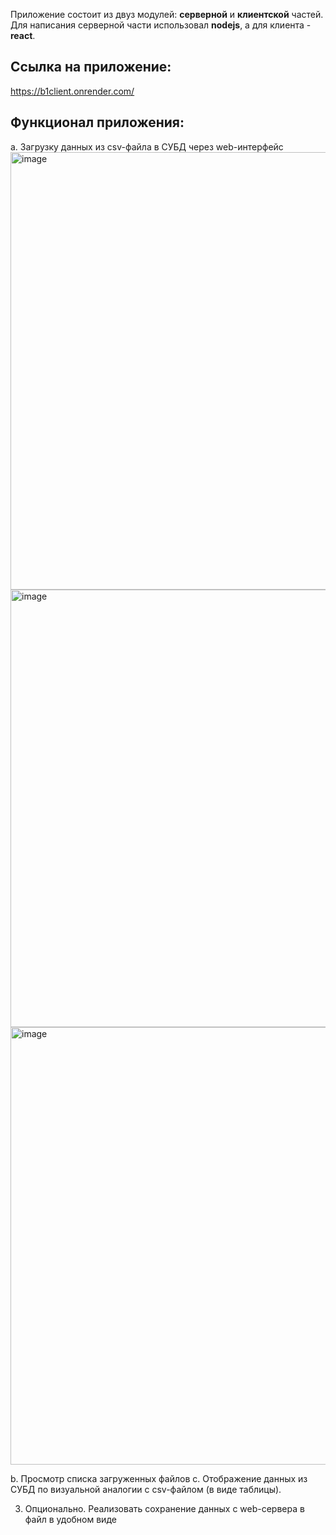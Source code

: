Приложение состоит из двуз модулей: **серверной** и **клиентской** частей. Для написания серверной части использовал **nodejs**, а для клиента - **react**.<br/>
## Ссылка на приложение: 
https://b1client.onrender.com/ <br/>

## Функционал приложения:
a. Загрузку данных из csv-файла в СУБД через web-интерфейс
<img width="700" alt="image" src="https://github.com/ImanSheyma/b1-test/assets/117591613/f9ad6f33-666d-4628-8eef-fa2d0616b9fa">
<img width="700" alt="image" src="https://github.com/ImanSheyma/b1-test/assets/117591613/6dc06559-9c67-48da-9185-ffe5acd7c607">
<img width="700" alt="image" src="https://github.com/ImanSheyma/b1-test/assets/117591613/1c61cedd-d8ec-4a3c-92ae-6a23f5cb9c76">

b. Просмотр списка загруженных файлов
c. Отображение данных из СУБД по визуальной аналогии с csv-файлом (в виде
таблицы).

3. Опционально. Реализовать сохранение данных с web-сервера в файл в удобном виде
